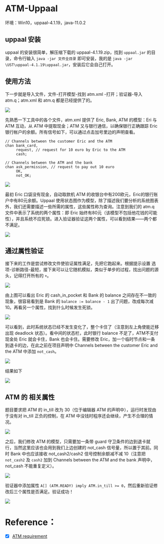 # ATM-Uppaal

环境：Win10，uppaal-4.1.19，java-11.0.2

## uppaal 安装

uppaal 的安装很简单，解压缩下载的 uppaal-4.1.19.zip，找到 `uppaal.jar` 的目录，命令行输入 `java -jar 文件全目录` 即可安装，我的是 `java -jar \UST\uppaal-4.1.19\uppaal.jar`，安装后它会自己打开。

## 使用方法

下一步就是导入文件，文件-打开模型-找到 atm.xml -打开；验证器-导入 atm.q；atm.xml 和 atm.q 都是已经提供了的。

![](https://github.com/Yudreamy/classlater/blob/master/SystemModeling/lab1/picture/open_ATM.PNG)

先熟悉一下工具中的各个文件，atm.xml 提供了 Eric, Bank, ATM 的模型：Eri 与 ATM 互动，从 ATM 中提取现金；ATM 又与银行通信，以确保银行正确跟踪 Eric 银行帐户的余额。所有信号如下，可以通过点击加号里边的声明查看。
```
// Channels between the customer Eric and the ATM 
chan bank_card,      
     request, // request for 10 euro by Eric to the ATM
     cash;

// Channels between the ATM and the bank 
chan ask_permission, // request to pay out 10 euro 
     OK, 
     not_OK;
```

![](https://github.com/Yudreamy/classlater/blob/master/SystemModeling/lab1/picture/process.PNG)

最初 Eric 口袋没有现金，自动取款机 ATM 的收银台中有200欧元，Eric的银行账户中有80元余额。Uppaal 使用状态图作为模型，除了描述我们要分析的系统图表外，我们还需要描述一些所需的属性，这些属性称为查询。注意到我们的 atm.q 文件中表示了系统的两个属性：即 Eric 始终有80元（该模型不包括他花钱的可能性），并且系统不应死锁。进入验证器验证这两个属性，可以看到结果——两个都不满足。

![](https://github.com/Yudreamy/classlater/blob/master/SystemModeling/lab1/picture/verify.PNG)

## 通过属性验证

接下来的工作是尝试修改文件使验证属性满足，先把它跑起来。根据提示设置 选项-诊断路径-最短，接下来可以让它随机模拟，类似于单步的过程，找出问题的源头，记得打开所有的 `+`。

![](https://github.com/Yudreamy/classlater/blob/master/SystemModeling/lab1/picture/inconsistent.PNG)

由上图可以看出 Eric 的 cash_in_pocket 和 Bank 的 balance 之间存在不一致的现象，很容易看到是 Bank 的 `balance := balance - 1` 出了问题，改成每次减 10。再看另一个属性，找到什么时候发生死锁。

![](https://github.com/Yudreamy/classlater/blob/master/SystemModeling/lab1/picture/deadlock.PNG)

可以看到，此时系统状态已经不发生变化了，整个卡住了（注意到左上角使能迁移出现 deadlock 状态）。看中间的状态栏，此时银行 balance 不足了，ATM不支付现金处 Eric 就会卡住，Bank 也会卡住。需要修改 Eric，加一个临时节点和一条到退卡的边，在此之前在项目声明中 Channels between the customer Eric and the ATM 中添加 `not_cash`。

![](https://github.com/Yudreamy/classlater/blob/master/SystemModeling/lab1/picture/not_cash.PNG)

结果如下

![](https://github.com/Yudreamy/classlater/blob/master/SystemModeling/lab1/picture/ok.PNG)


## ATM 的 相关属性

题目要求把 ATM 的 in_till 改为 30（位于编辑器 ATM 的声明中），运行时发现由于没有对 in_till 正负的控制，在 ATM 中没钱时程序还会继续，产生不合理的情况。

![](https://github.com/Yudreamy/classlater/blob/master/SystemModeling/lab1/picture/only30.PNG)

之后，我们修改 ATM 的模型，只需要加一条带 guard 守卫条件的边到退卡就行，当然这里应该也会用到我们上边创建的 not_cash 信号量，所以置于其前。同时 Bank 中也应该接收 not_cash2/cash2 信号控制余额减不减 10（注意把 `not_cash2` 及 `cash2` 加到 Channels between the ATM and the bank 声明中，not_cash 不能重复定义）。

![](https://github.com/Yudreamy/classlater/blob/master/SystemModeling/lab1/picture/guard.PNG)

验证器中添加属性 `A[] (ATM.READY) imply ATM.in_till >= 0`，然后重新验证修改后三个属性是否满足。验证成功！

![](https://github.com/Yudreamy/classlater/blob/master/SystemModeling/lab1/picture/result.PNG)


# Reference：

- [x] [ATM requirement](https://www.cs.ru.nl/E.Poll/teaching/Uppaal/)
